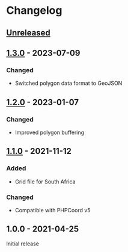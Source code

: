 # Changelog

## [Unreleased]

## [1.3.0] - 2023-07-09
### Changed
- Switched polygon data format to GeoJSON

## [1.2.0] - 2023-01-07
### Changed
- Improved polygon buffering

## [1.1.0] - 2021-11-12
### Added
- Grid file for South Africa
### Changed
- Compatible with PHPCoord v5

## 1.0.0 - 2021-04-25
Initial release

[Unreleased]: https://github.com/dvdoug/PHPCoordAfrica/compare/v1.3.0...HEAD
[1.3.0]: https://github.com/dvdoug/PHPCoordAfrica/compare/v1.2.0...v1.3.0
[1.2.0]: https://github.com/dvdoug/PHPCoordAfrica/compare/v1.1.0...v1.2.0
[1.1.0]: https://github.com/dvdoug/PHPCoordAfrica/compare/v1.0.0...v1.1.0
